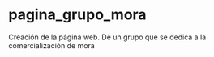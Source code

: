 # pagina_grupo_mora
Creación de la página web. De un grupo que se dedica a la comercialización de mora
